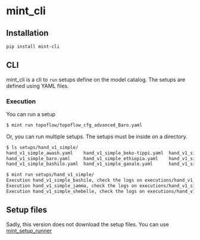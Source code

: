 # mint_cli

## Installation

```bash
pip install mint-cli
```

## CLI

mint_cli is a cli to `run` setups define on the model catalog.
The setups are defined using YAML files.

### Execution

You can run a setup

```bash
$ mint run topoflow/topoflow_cfg_advanced_Baro.yaml
``` 

Or, you can run multiple setups. The setups must be inside on a directory.

```bash
$ ls setups/hand_v1_simple/
hand_v1_simple_awash.yaml    hand_v1_simple_beko-tippi.yaml  hand_v1_simple_guder.yaml  hand_v1_simple_shebelle.yaml
hand_v1_simple_baro.yaml     hand_v1_simple_ethiopia.yaml    hand_v1_simple_jamma.yaml  hand_v1_simple_texas.yaml
hand_v1_simple_bashilo.yaml  hand_v1_simple_ganale.yaml      hand_v1_simple_muger.yaml
```

```bash
$ mint run setups/hand_v1_simple/
Execution hand_v1_simple_bashilo, check the logs on executions/hand_v1_simple_bashilo_c241473a-1b64-11ea-8100-f8f21e3c1558/output.log
Execution hand_v1_simple_jamma, check the logs on executions/hand_v1_simple_jamma_c2f7e080-1b64-11ea-8100-f8f21e3c1558/output.log
Execution hand_v1_simple_shebelle, check the logs on executions/hand_v1_simple_shebelle_c36e4202-1b64-11ea-8100-f8f21e3c1558/output.log
``` 

## Setup files

Sadly, this version does not download the setup files. You can use [mint_setup_runner](https://github.com/sirspock/mint_setup_runner)

